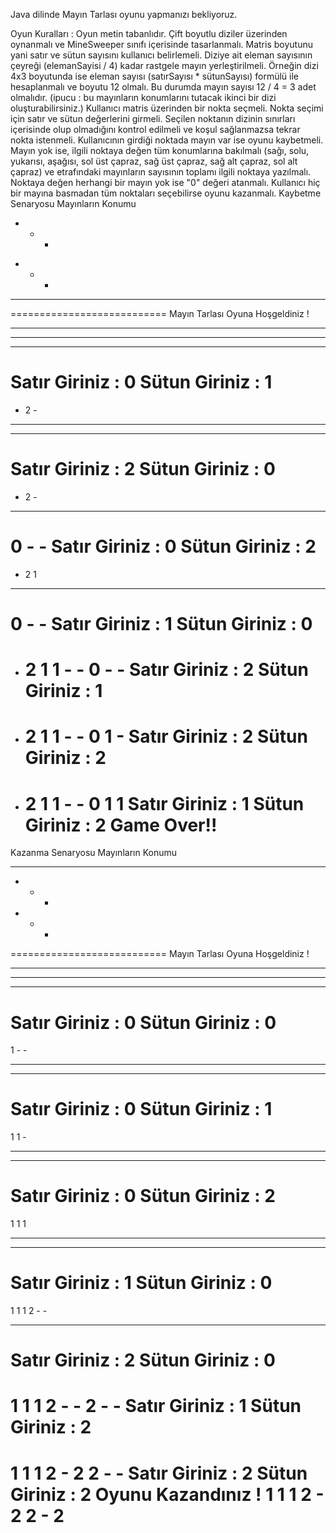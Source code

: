 Java dilinde Mayın Tarlası oyunu yapmanızı bekliyoruz.

Oyun Kuralları :
Oyun metin tabanlıdır.
Çift boyutlu diziler üzerinden oynanmalı ve MineSweeper sınıfı içerisinde tasarlanmalı.
Matris boyutunu yani satır ve sütun sayısını kullanıcı belirlemeli.
Diziye ait eleman sayısının çeyreği (elemanSayisi / 4) kadar rastgele mayın yerleştirilmeli. Örneğin dizi 4x3 boyutunda ise eleman sayısı (satırSayısı * sütunSayısı) formülü ile hesaplanmalı ve boyutu 12 olmalı. Bu durumda mayın sayısı 12 / 4 = 3 adet olmalıdır. (ipucu : bu mayınların konumlarını tutacak ikinci bir dizi oluşturabilirsiniz.)
Kullanıcı matris üzerinden bir nokta seçmeli. Nokta seçimi için satır ve sütun değerlerini girmeli.
Seçilen noktanın dizinin sınırları içerisinde olup olmadığını kontrol edilmeli ve koşul sağlanmazsa tekrar nokta istenmeli.
Kullanıcının girdiği noktada mayın var ise oyunu kaybetmeli.
Mayın yok ise, ilgili noktaya değen tüm konumlarına bakılmalı (sağı, solu, yukarısı, aşağısı, sol üst çapraz, sağ üst çapraz, sağ alt çapraz, sol alt çapraz) ve etrafındaki mayınların sayısının toplamı ilgili noktaya yazılmalı. Noktaya değen herhangi bir mayın yok ise "0" değeri atanmalı.
Kullanıcı hiç bir mayına basmadan tüm noktaları seçebilirse oyunu kazanmalı.
Kaybetme Senaryosu
Mayınların Konumu
* - -
- - *
- - - 
===========================
Mayın Tarlası Oyuna Hoşgeldiniz !
- - - 
- - - 
- - - 
Satır Giriniz : 0
Sütun Giriniz : 1
===========================
- 2 -
- - - 
- - - 
Satır Giriniz : 2
Sütun Giriniz : 0
===========================
- 2 -
- - - 
0 - -
Satır Giriniz : 0
Sütun Giriniz : 2
===========================
- 2 1
- - - 
0 - -
Satır Giriniz : 1
Sütun Giriniz : 0
===========================
- 2 1
  1 - -
  0 - -
  Satır Giriniz : 2
  Sütun Giriniz : 1
  ===========================
- 2 1
  1 - -
  0 1 -
  Satır Giriniz : 2
  Sütun Giriniz : 2
  ===========================
- 2 1
  1 - -
  0 1 1
  Satır Giriniz : 1
  Sütun Giriniz : 2
  Game Over!!
  ===========================


Kazanma Senaryosu
Mayınların Konumu
- - - 
- * -
- * -
===========================
Mayın Tarlası Oyuna Hoşgeldiniz !
- - - 
- - - 
- - - 
Satır Giriniz : 0
Sütun Giriniz : 0
===========================
1 - -
- - - 
- - - 
Satır Giriniz : 0
Sütun Giriniz : 1
===========================
1 1 -
- - - 
- - - 
Satır Giriniz : 0
Sütun Giriniz : 2
===========================
1 1 1
- - - 
- - - 
Satır Giriniz : 1
Sütun Giriniz : 0
===========================
1 1 1
2 - -
- - - 
Satır Giriniz : 2
Sütun Giriniz : 0
===========================
1 1 1
2 - -
2 - -
Satır Giriniz : 1
Sütun Giriniz : 2
===========================
1 1 1
2 - 2
2 - -
Satır Giriniz : 2
Sütun Giriniz : 2
Oyunu Kazandınız !
1 1 1
2 - 2
2 - 2
===========================

